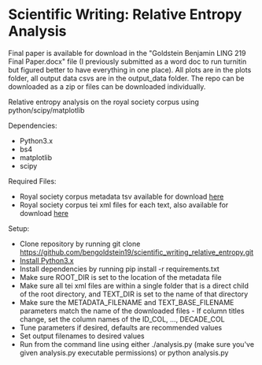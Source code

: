 # Scientific Writing: Relative Entropy Analysis

Final paper is available for download in the "Goldstein Benjamin LING 219 Final Paper.docx" file (I previously submitted as a word doc to run turnitin but figured better to have everything in one place). All plots are in the plots folder, all output data csvs are in the output_data folder. The repo can be downloaded as a zip or files can be downloaded individually.

Relative entropy analysis on the royal society corpus using python/scipy/matplotlib

Dependencies:

- Python3.x
- bs4
- matplotlib
- scipy

Required Files:

- Royal society corpus metadata tsv available for download [here](https://fedora.clarin-d.uni-saarland.de/rsc_v6/access.html#download)
- Royal society corpus tei xml files for each text, also available for download [here](https://fedora.clarin-d.uni-saarland.de/rsc_v6/access.html#download)

Setup:

- Clone repository by running git clone https://github.com/bengoldstein19/scientific_writing_relative_entropy.git
- [Install Python3.x](https://www.python.org/downloads)
- Install dependencies by running pip install -r requirements.txt
- Make sure ROOT_DIR is set to the location of the metadata file
- Make sure all tei xml files are within a single folder that is a direct child of the root directory, and TEXT_DIR is set to the name of that directory
- Make sure the METADATA_FILENAME and TEXT_BASE_FILENAME parameters match the name of the downloaded files - If column titles change, set the column names of the ID_COL, ..., DECADE_COL
- Tune parameters if desired, defaults are recommended values
- Set output filenames to desired values
- Run from the command line using either ./analysis.py (make sure you've given analysis.py executable permissions) or python analysis.py
